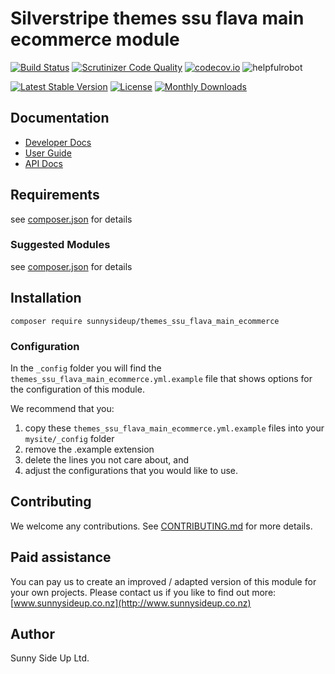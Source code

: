 # Silverstripe themes ssu flava main ecommerce module
[![Build Status](https://travis-ci.org/sunnysideup/silverstripe-themes_ssu_flava_main_ecommerce.svg?branch=master)](https://travis-ci.org/sunnysideup/silverstripe-themes_ssu_flava_main_ecommerce)
[![Scrutinizer Code Quality](https://scrutinizer-ci.com/g/sunnysideup/silverstripe-themes_ssu_flava_main_ecommerce/badges/quality-score.png?b=master)](https://scrutinizer-ci.com/g/sunnysideup/silverstripe-themes_ssu_flava_main_ecommerce/?branch=master)
[![codecov.io](https://codecov.io/github/sunnysideup/silverstripe-themes_ssu_flava_main_ecommerce/coverage.svg?branch=master)](https://codecov.io/github/sunnysideup/silverstripe-themes_ssu_flava_main_ecommerce?branch=master)
![helpfulrobot](https://helpfulrobot.io/sunnysideup/themes_ssu_flava_main_ecommerce/badge)

[![Latest Stable Version](https://poser.pugx.org/sunnysideup/themes_ssu_flava_main_ecommerce/version)](https://packagist.org/packages/sunnysideup/themes_ssu_flava_main_ecommerce)
[![License](https://poser.pugx.org/sunnysideup/themes_ssu_flava_main_ecommerce/license)](https://packagist.org/packages/sunnysideup/themes_ssu_flava_main_ecommerce)
[![Monthly Downloads](https://poser.pugx.org/sunnysideup/themes_ssu_flava_main_ecommerce/d/monthly)](https://packagist.org/packages/sunnysideup/themes_ssu_flava_main_ecommerce)


## Documentation



 * [Developer Docs](docs/en/INDEX.md)
 * [User Guide](docs/en/userguide.md)
 * [API Docs](http://docs.ssmods.com/sunnysideup/themes_ssu_flava_main_ecommerce/classes.xhtml)

## Requirements



see [composer.json](composer.json) for details

### Suggested Modules



see [composer.json](composer.json) for details


## Installation


```
composer require sunnysideup/themes_ssu_flava_main_ecommerce
```

### Configuration



In the `_config` folder you will find the `themes_ssu_flava_main_ecommerce.yml.example`
file that shows options for the configuration of this module.

We recommend that you:

  1. copy these `themes_ssu_flava_main_ecommerce.yml.example` files into your
`mysite/_config` folder
  2. remove the .example extension
  3. delete the lines you not care about, and
  4. adjust the configurations that you would like to use.


## Contributing



We welcome any contributions. See [CONTRIBUTING.md](CONTRIBUTING.md) for more details.

## Paid assistance



You can pay us to create an improved / adapted version of this module for your own projects.  Please contact us if you like to find out more: [www.sunnysideup.co.nz](http://www.sunnysideup.co.nz)

## Author



Sunny Side Up Ltd.
